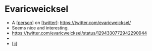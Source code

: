 # Evaricweicksel
- A [[person]] on [[twitter]]: https://twitter.com/evaricweicksel/
- Seems nice and interesting.
- https://twitter.com/evaricweicksel/status/1294330772942290944
- 
- [[ii]]

[//begin]: # "Autogenerated link references for markdown compatibility"
[person]: person "Person"
[twitter]: twitter "Twitter"
[ii]: ii "ii"
[//end]: # "Autogenerated link references"